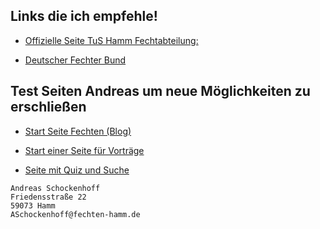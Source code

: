 ## Links die ich empfehle!

* [Offizielle Seite TuS Hamm Fechtabteilung:](https://www.tus59hamm.de/fechten)

* [Deutscher Fechter Bund](http://fechten.org)

## Test Seiten Andreas um neue Möglichkeiten zu erschließen

* [Start Seite Fechten (Blog)](https://asc4asc.github.io/fechten-hamm/)

* [Start einer Seite für Vorträge](https://asc4asc.github.io/vortrag/index.html)

* [Seite mit Quiz und Suche](https://asc4asc.github.io/fechten-test/)

```
Andreas Schockenhoff
Friedensstraße 22
59073 Hamm
ASchockenhoff@fechten-hamm.de
